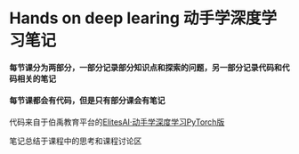 # Hands on deep learing 动手学深度学习笔记
#### 每节课分为两部分，一部分记录部分知识点和探索的问题，另一部分记录代码和代码相关的笔记
#### 每节课都会有代码，但是只有部分课会有笔记

代码来自于伯禹教育平台的[ElitesAI·动手学深度学习PyTorch版](https://www.boyuai.com/elites/course/cZu18YmweLv10OeV)

笔记总结于课程中的思考和课程讨论区
